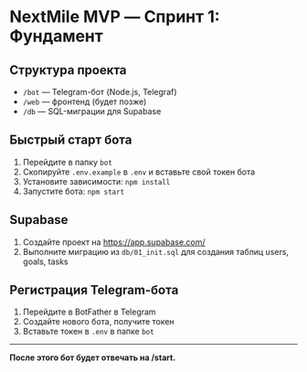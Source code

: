 # NextMile MVP — Спринт 1: Фундамент

## Структура проекта

- `/bot` — Telegram-бот (Node.js, Telegraf)
- `/web` — фронтенд (будет позже)
- `/db` — SQL-миграции для Supabase

## Быстрый старт бота

1. Перейдите в папку `bot`
2. Скопируйте `.env.example` в `.env` и вставьте свой токен бота
3. Установите зависимости: `npm install`
4. Запустите бота: `npm start`

## Supabase

1. Создайте проект на https://app.supabase.com/
2. Выполните миграцию из `db/01_init.sql` для создания таблиц users, goals, tasks

## Регистрация Telegram-бота

1. Перейдите в BotFather в Telegram
2. Создайте нового бота, получите токен
3. Вставьте токен в `.env` в папке `bot`

---

**После этого бот будет отвечать на /start.** 